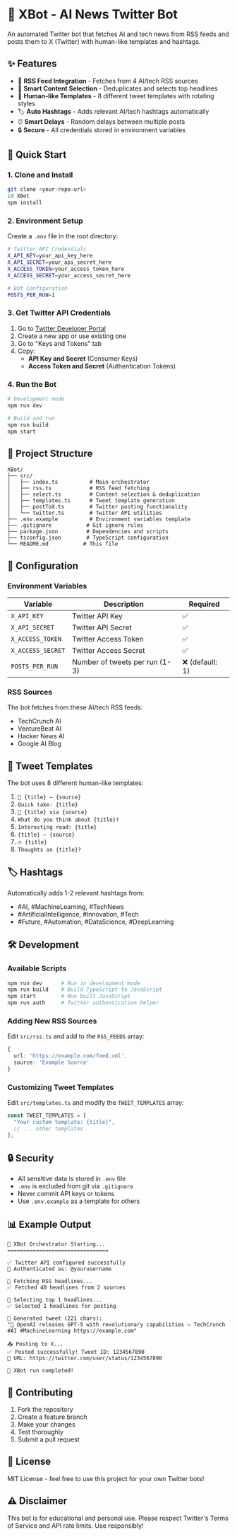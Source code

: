 # 🤖 XBot - AI News Twitter Bot

An automated Twitter bot that fetches AI and tech news from RSS feeds and posts them to X (Twitter) with human-like templates and hashtags.

## ✨ Features

- 📰 **RSS Feed Integration** - Fetches from 4 AI/tech RSS sources
- 🎯 **Smart Content Selection** - Deduplicates and selects top headlines
- 📝 **Human-like Templates** - 8 different tweet templates with rotating styles
- 🏷️ **Auto Hashtags** - Adds relevant AI/tech hashtags automatically
- ⏰ **Smart Delays** - Random delays between multiple posts
- 🔒 **Secure** - All credentials stored in environment variables

## 🚀 Quick Start

### 1. Clone and Install

```bash
git clone <your-repo-url>
cd XBot
npm install
```

### 2. Environment Setup

Create a `.env` file in the root directory:

```bash
# Twitter API Credentials
X_API_KEY=your_api_key_here
X_API_SECRET=your_api_secret_here
X_ACCESS_TOKEN=your_access_token_here
X_ACCESS_SECRET=your_access_secret_here

# Bot Configuration
POSTS_PER_RUN=1
```

### 3. Get Twitter API Credentials

1. Go to [Twitter Developer Portal](https://developer.twitter.com/en/portal/dashboard)
2. Create a new app or use existing one
3. Go to "Keys and Tokens" tab
4. Copy:
   - **API Key and Secret** (Consumer Keys)
   - **Access Token and Secret** (Authentication Tokens)

### 4. Run the Bot

```bash
# Development mode
npm run dev

# Build and run
npm run build
npm start
```

## 📁 Project Structure

```
XBot/
├── src/
│   ├── index.ts          # Main orchestrator
│   ├── rss.ts            # RSS feed fetching
│   ├── select.ts         # Content selection & deduplication
│   ├── templates.ts      # Tweet template generation
│   ├── postToX.ts        # Twitter posting functionality
│   └── twitter.ts        # Twitter API utilities
├── .env.example          # Environment variables template
├── .gitignore           # Git ignore rules
├── package.json         # Dependencies and scripts
├── tsconfig.json        # TypeScript configuration
└── README.md           # This file
```

## 🔧 Configuration

### Environment Variables

| Variable | Description | Required |
|----------|-------------|----------|
| `X_API_KEY` | Twitter API Key | ✅ |
| `X_API_SECRET` | Twitter API Secret | ✅ |
| `X_ACCESS_TOKEN` | Twitter Access Token | ✅ |
| `X_ACCESS_SECRET` | Twitter Access Secret | ✅ |
| `POSTS_PER_RUN` | Number of tweets per run (1-3) | ❌ (default: 1) |

### RSS Sources

The bot fetches from these AI/tech RSS feeds:
- TechCrunch AI
- VentureBeat AI  
- Hacker News AI
- Google AI Blog

## 📝 Tweet Templates

The bot uses 8 different human-like templates:

1. `🚀 {title} — {source}`
2. `Quick take: {title}`
3. `📰 {title} via {source}`
4. `What do you think about {title}?`
5. `Interesting read: {title}`
6. `{title} — {source}`
7. `🔥 {title}`
8. `Thoughts on {title}?`

## 🏷️ Hashtags

Automatically adds 1-2 relevant hashtags from:
- #AI, #MachineLearning, #TechNews
- #ArtificialIntelligence, #Innovation, #Tech
- #Future, #Automation, #DataScience, #DeepLearning

## 🛠️ Development

### Available Scripts

```bash
npm run dev      # Run in development mode
npm run build    # Build TypeScript to JavaScript
npm start        # Run built JavaScript
npm run auth     # Twitter authentication helper
```

### Adding New RSS Sources

Edit `src/rss.ts` and add to the `RSS_FEEDS` array:

```typescript
{
  url: 'https://example.com/feed.xml',
  source: 'Example Source'
}
```

### Customizing Tweet Templates

Edit `src/templates.ts` and modify the `TWEET_TEMPLATES` array:

```typescript
const TWEET_TEMPLATES = [
  "Your custom template: {title}",
  // ... other templates
];
```

## 🔒 Security

- All sensitive data is stored in `.env` file
- `.env` is excluded from git via `.gitignore`
- Never commit API keys or tokens
- Use `.env.example` as a template for others

## 📊 Example Output

```
🤖 XBot Orchestrator Starting...
================================

✅ Twitter API configured successfully
👤 Authenticated as: @yourusername

📰 Fetching RSS headlines...
✅ Fetched 40 headlines from 2 sources

🎯 Selecting top 1 headlines...
✅ Selected 1 headlines for posting

📝 Generated tweet (221 chars):
"🚀 OpenAI releases GPT-5 with revolutionary capabilities — TechCrunch #AI #MachineLearning https://example.com"

📤 Posting to X...
✅ Posted successfully! Tweet ID: 1234567890
🔗 URL: https://twitter.com/user/status/1234567890

🎉 XBot run completed!
```

## 🤝 Contributing

1. Fork the repository
2. Create a feature branch
3. Make your changes
4. Test thoroughly
5. Submit a pull request

## 📄 License

MIT License - feel free to use this project for your own Twitter bots!

## ⚠️ Disclaimer

This bot is for educational and personal use. Please respect Twitter's Terms of Service and API rate limits. Use responsibly!

